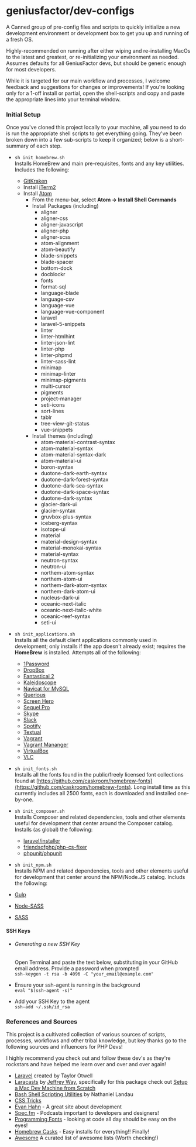 # geniusfactor/dev-configs
A Canned group of pre-config files and scripts to quickly initialize a new development environment or development box to get you up and running of a fresh OS.

Highly-recommended on running after either wiping and re-installing MacOs to the latest and greatest, or re-initializing your environment as needed.  Assumes defaults for all GeniusFactor devs, but should be generic enough for most developers.

While it is targeted for our main workflow and processes, I welcome feedback and suggestions for changes or improvements!   If you're looking only for a 1-off install or partial, open the shell-scripts and copy and paste the appropriate lines into your terminal window.


### Initial Setup
Once you've cloned this project locally to your machine, all you need to do is run the appropriate shell scripts to get everything going.  They've been broken down into a few sub-scripts to keep it organized; below is a short-summary of each step.

- `sh init_homebrew.sh`<br>
Installs HomeBrew and main pre-requisites, fonts and any key utilities. Includes the following:
	- [GitKraken](http://gitkraken.com)
	- Install [iTerm2](http://iterm2.com)
	- Install [Atom](http://atom.io/)
		- From the menu-bar, select **Atom -> Install Shell Commands**
		- Install Packages (including)
			- aligner
			- aligner-css
			- aligner-javascript
			- aligner-php
			- aligner-scss
			- atom-alignment
			- atom-beautify
			- blade-snippets
			- blade-spacer
			- bottom-dock
			- docblockr
			- fonts
			- format-sql
			- language-blade
			- language-csv
			- language-vue
			- language-vue-component
			- laravel
			- laravel-5-snippets
			- linter
			- linter-htmlhint
			- linter-json-lint
			- linter-php
			- linter-phpmd
			- linter-sass-lint
			- minimap
			- minimap-linter
			- minimap-pigments
			- multi-cursor
			- pigments
			- project-manager
			- seti-icons
			- sort-lines
			- tablr
			- tree-view-git-status
			- vue-snippets
		- Install themes (including)
			- atom-material-contrast-syntax
			- atom-material-syntax
			- atom-material-syntax-dark
			- atom-material-ui
			- boron-syntax
			- duotone-dark-earth-syntax
			- duotone-dark-forest-syntax
			- duotone-dark-sea-syntax
			- duotone-dark-space-syntax
			- duotone-dark-syntax
			- glacier-dark-ui
			- glacier-syntax
			- gruvbox-plus-syntax
			- iceberg-syntax
			- isotope-ui
			- material
			- material-design-syntax
			- material-monokai-syntax
			- material-syntax
			- neutron-syntax
			- neutron-ui
			- northem-atom-syntax
			- northem-atom-ui
			- northem-dark-atom-syntax
			- northem-dark-atom-ui
			- nucleus-dark-ui
			- oceanic-next-italic
			- oceanic-next-italic-white
			- oceanic-reef-syntax
			- seti-ui


- `sh init_applications.sh`<br>
Installs all the default client applications commonly used in development; only installs if the app doesn't already exist; requires the **HomeBrew** is installed.  Attempts all of the following:
	- [1Password](http://1password.com)
	- [DropBox](http://dropbox.com)
	- [Fantastical 2](https://flexibits.com/fantastical)
	- [Kaleidoscope](http://www.kaleidoscopeapp.com/)
	- [Navicat for MySQL](https://www.navicat.com/download/navicat-for-mysql)
	- [Querious](http://www.araelium.com/querious/)
	- [Screen Hero](https://screenhero.com/)
	- [Sequel Pro](https://www.sequelpro.com/)
	- [Skype](http://skype.com)
	- [Slack](http://slack.com)
	- [Spotify](http://spotify.com)
	- [Textual](https://www.codeux.com/textual/)
	- [Vagrant](https://www.vagrantup.com/)
	- [Vagrant Mananger](http://vagrantmanager.com/)
	- [VirtualBox](https://www.virtualbox.org/)
	- [VLC](http://www.videolan.org/)


- `sh init_fonts.sh`<br>
Installs all the fonts found in the public/freely licensed font collections found at [https://github.com/caskroom/homebrew-fonts](https://github.com/caskroom/homebrew-fonts).  Long install time as this currently includes all 2500 fonts, each is downloaded and installed one-by-one.


- `sh init_composer.sh`<br>
Installs Composer and related dependencies, tools and other elements useful for development that center around the Composer catalog. Installs (as global) the following:
	- [laravel/installer](https://github.com/laravel/installer)
	- [friendsofphp/php-cs-fixer](https://github.com/FriendsOfPHP/PHP-CS-Fixer)
	- [phpunit/phpunit](https://github.com/sebastianbergmann/phpunit)


- `sh init_npm.sh`<br>
Installs NPM and related dependencies, tools and other elements useful for development that center around the NPM/Node.JS catalog. Includs the following:
 - [Gulp](https://github.com/gulpjs/gulp/blob/master/docs/getting-started.md)
 - [Node-SASS](https://github.com/sass/node-sass)
 - [SASS](http://sass-lang.com/install)

#### SSH Keys
- ###### Generating a new SSH Key
	Open Terminal and paste the text below, substituting in your GitHub email address. Provide a password when prompted<br>
`ssh-keygen -t rsa -b 4096 -C "your_email@example.com"`

- Ensure your ssh-agent is running in the background<br>
`eval "$(ssh-agent -s)"`

- Add your SSH Key to the agent<br>
`ssh-add ~/.ssh/id_rsa`



### References and Sources

This project is a cultivated collection of various sources of scripts, processes, workflows and other tribal knowledge, but key thanks go to the following sources and influencers for PHP Devs!

I highly recommend you check out and follow these dev's as they're rockstars and have helped me learn over and over and over again!

- [Laravel](http://laravel.com) created by Taylor Otwell
- [Laracasts](http://laracasts.com) by [Jeffrey Way](https://twitter.com/jeffrey_way), specifically for this package check out [Setup a Mac Dev Machine from Scratch](https://laracasts.com/series/setup-a-mac-dev-machine-from-scratch)
- [Bash Shell Scripting Utilities](https://natelandau.com/bash-scripting-utilities/) by Nathaniel Landau
- [CSS Tricks](https://css-tricks.com)
- [Evan Hahn](https://evanhahn.com/) - A great site about development
- [Spec.fm](https://spec.fm/) - Podcasts important to developers and designers!
- [Programming Fonts](http://programmingfonts.org/) - looking at code all day should be easy on the eyes!
- [Homebrew Casks](https://caskroom.github.io/) - Easy installs for everything!! Finally!
- [Awesome](https://github.com/sindresorhus/awesome) A curated list of awesome lists (Worth checking!)
